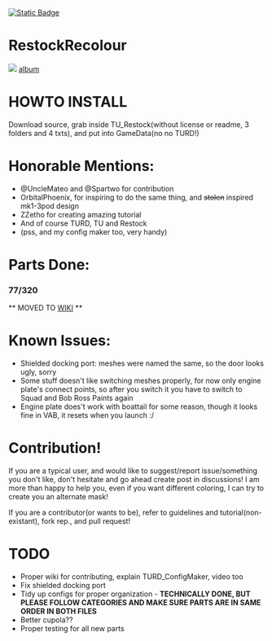 [![Static Badge](https://img.shields.io/badge/This_work_is_licensed_under-CC_BY--NC--SA_4.0-red?logo=creativecommons&logoColor=white)](https://github.com/likeproblem/RestockRecolour?tab=License-1-ov-file)
# RestockRecolour
![](https://imgur.com/cZjJAZO.jpg)
[album](https://imgur.com/a/BK4bnBF)
# HOWTO INSTALL
Download source, grab inside TU_Restock(without license or readme, 3 folders and 4 txts), and put into GameData(no no TURD!)

# Honorable Mentions:
* @UncleMateo and @Spartwo for contribution
* OrbitalPhoenix, for inspiring to do the same thing, and ~~stolen~~ inspired mk1-3pod design
* ZZetho for creating amazing tutorial
* And of course TURD, TU and Restock
* (pss, and my config maker too, very handy)

# Parts Done:

### 77/320

** MOVED TO [WIKI](https://github.com/likeproblem/RestockRecolour/wiki/Part-List) **

# Known Issues:
* Shielded docking port: meshes were named the same, so the door looks ugly, sorry
* Some stuff doesn't like switching meshes properly, for now only engine plate's connect points, so after you switch it you have to switch to Squad and Bob Ross Paints again
* Engine plate does't work with boattail for some reason, though it looks fine in VAB, it resets when you launch :/

# Contribution!

If you are a typical user, and would like to suggest/report issue/something you don't like, don't hesitate and go ahead create post in discussions! I am more than happy to help you, even if you want different coloring, I can try to create you an alternate mask!

If you are a contributor(or wants to be), refer to guidelines and tutorial(non-existant), fork rep., and pull request!

# TODO
* Proper wiki for contributing, explain TURD_ConfigMaker, video too
* Fix shielded docking port
* Tidy up configs for proper organization - **TECHNICALLY DONE, BUT PLEASE FOLLOW CATEGORIES AND MAKE SURE PARTS ARE IN SAME ORDER IN BOTH FILES**
* Better cupola??
* Proper testing for all new parts
